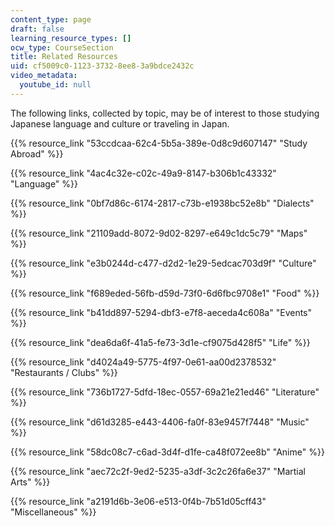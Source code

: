 ```yaml
---
content_type: page
draft: false
learning_resource_types: []
ocw_type: CourseSection
title: Related Resources
uid: cf5009c0-1123-3732-8ee8-3a9bdce2432c
video_metadata:
  youtube_id: null
---
```

The following links, collected by topic, may be of interest to those studying Japanese language and culture or traveling in Japan.

{{% resource_link "53ccdcaa-62c4-5b5a-389e-0d8c9d607147" "Study Abroad" %}}

{{% resource_link "4ac4c32e-c02c-49a9-8147-b306b1c43332" "Language" %}}

{{% resource_link "0bf7d86c-6174-2817-c73b-e1938bc52e8b" "Dialects" %}}

{{% resource_link "21109add-8072-9d02-8297-e649c1dc5c79" "Maps" %}}

{{% resource_link "e3b0244d-c477-d2d2-1e29-5edcac703d9f" "Culture" %}}

{{% resource_link "f689eded-56fb-d59d-73f0-6d6fbc9708e1" "Food" %}}

{{% resource_link "b41dd897-5294-dbf3-e7f8-aeceda4c608a" "Events" %}}

{{% resource_link "dea6da6f-41a5-fe73-3d1e-cf9075d428f5" "Life" %}}

{{% resource_link "d4024a49-5775-4f97-0e61-aa00d2378532" "Restaurants / Clubs" %}}

{{% resource_link "736b1727-5dfd-18ec-0557-69a21e21ed46" "Literature" %}}

{{% resource_link "d61d3285-e443-4406-fa0f-83e9457f7448" "Music" %}}

{{% resource_link "58dc08c7-c6ad-3d4f-d1fe-ca48f072ee8b" "Anime" %}}

{{% resource_link "aec72c2f-9ed2-5235-a3df-3c2c26fa6e37" "Martial Arts" %}}

{{% resource_link "a2191d6b-3e06-e513-0f4b-7b51d05cff43" "Miscellaneous" %}}